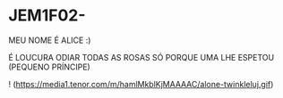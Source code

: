 # JEM1F02-

MEU NOME É ALICE :)

É LOUCURA ODIAR TODAS AS ROSAS 
SÓ PORQUE UMA LHE ESPETOU
            (PEQUENO PRÍNCIPE)

! (https://media1.tenor.com/m/hamlMkblKjMAAAAC/alone-twinkleluj.gif)
